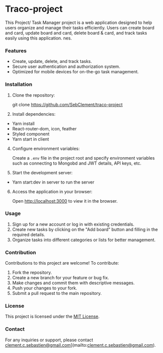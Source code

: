 # Traco-project

This Project/ Task Manager project is a web application designed to help users organize and manage their tasks efficiently. Users can create board and card, update board and card, delete board & card, and track tasks easily using this application. nes.

### Features

- Create, update, delete, and track tasks.
- Secure user authentication and authorization system.
- Optimized for mobile devices for on-the-go task management.

### Installation

1. Clone the repository:

   git clone https://github.com/SebClement/traco-project

2. Install dependencies:

- Yarn install
- React-router-dom, icon, feather
- Styled component
- Yarn start in client

4. Configure environment variables:

   Create a `.env` file in the project root and specify environment variables such as connecting to Mongobd and JWT details, API keys, etc.

5. Start the development server:

- Yarn start:dev in server to run the server

6. Access the application in your browser:

   Open [http://localhost:3000](http://localhost:3000) to view it in the browser.

### Usage

1. Sign up for a new account or log in with existing credentials.
2. Create new tasks by clicking on the "Add board" button and filling in the required details.
3. Organize tasks into different categories or lists for better management.

### Contribution

Contributions to this project are welcome! To contribute:

1. Fork the repository.
2. Create a new branch for your feature or bug fix.
3. Make changes and commit them with descriptive messages.
4. Push your changes to your fork.
5. Submit a pull request to the main repository.

### License

This project is licensed under the [MIT License](LICENSE).

### Contact

For any inquiries or support, please contact clement.c.sebastien@gmail.com](mailto:clement.c.sebastien@gmail.com).
